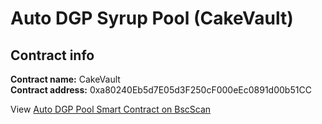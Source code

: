 # Auto DGP Syrup Pool \(CakeVault\)

## Contract info

**Contract name:** CakeVault  
**Contract address:** 0xa80240Eb5d7E05d3F250cF000eEc0891d00b51CC

View [Auto DGP Pool Smart Contract on BscScan](https://bscscan.com/address/0xa80240eb5d7e05d3f250cf000eec0891d00b51cc#code)

